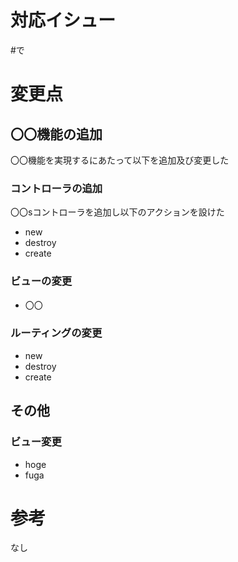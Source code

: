 # 対応イシュー
#で

# 変更点
## 〇〇機能の追加
〇〇機能を実現するにあたって以下を追加及び変更した
### コントローラの追加
〇〇sコントローラを追加し以下のアクションを設けた
 - new
 - destroy
 - create

### ビューの変更
- 〇〇

### ルーティングの変更
- new
- destroy
- create

## その他
### ビュー変更
- hoge
- fuga
# 参考
なし
